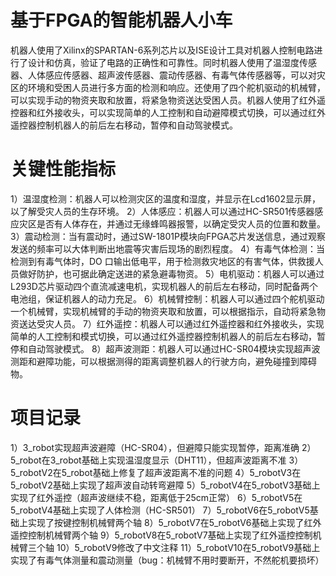 # 基于FPGA的智能机器人小车
机器人使用了Xilinx的SPARTAN-6系列芯片以及ISE设计工具对机器人控制电路进行了设计和仿真，验证了电路的正确性和可靠性。同时机器人使用了温湿度传感器、人体感应传感器、超声波传感器、震动传感器、有毒气体传感器等，可以对灾区的环境和受困人员进行多方面的检测和响应。还使用了四个舵机驱动的机械臂，可以实现手动的物资夹取和放置，将紧急物资送达受困人员。机器人使用了红外遥控器和红外接收头，可以实现简单的人工控制和自动避障模式切换，可以通过红外遥控器控制机器人的前后左右移动，暂停和自动驾驶模式。

# 关键性能指标
1）温湿度检测：机器人可以检测灾区的温度和湿度，并显示在Lcd1602显示屏，以了解受灾人员的生存环境。
2）人体感应：机器人可以通过HC-SR501传感器感应灾区是否有人体存在，并通过无缘蜂鸣器报警，以确定受灾人员的位置和数量。
3）震动检测：当有震动时，通过SW-1801P模块向FPGA芯片发送信息，通过观察发送的频率可以大体判断出地震等灾害后现场的剧烈程度。
4）有毒气体检测：当检测到有毒气体时，DO 口输出低电平，用于检测救灾地区的有害气体，供救援人员做好防护，也可据此确定送进的紧急避毒物资。
5）电机驱动：机器人可以通过L293D芯片驱动四个直流减速电机，实现机器人的前后左右移动，同时配备两个电池组，保证机器人的动力充足。
6）机械臂控制：机器人可以通过四个舵机驱动一个机械臂，实现机械臂的手动的物资夹取和放置，可以根据指示，自动将紧急物资送达受灾人员。
7）红外遥控：机器人可以通过红外遥控器和红外接收头，实现简单的人工控制和模式切换，可以通过红外遥控器控制机器人的前后左右移动，暂停和自动驾驶模式。
8）超声波测距：机器人可以通过HC-SR04模块实现超声波测距和避障功能，可以根据测得的距离调整机器人的行驶方向，避免碰撞到障碍物。

# 项目记录
1）3_robot实现超声波避障（HC-SR04），但避障只能实现暂停，距离准确
2）5_robot在3_robot基础上实现温湿度显示（DHT11），但超声波距离不准
3）5_robotV2在5_robot基础上修复了超声波距离不准的问题
4）5_robotV3在5_robotV2基础上实现了超声波自动转弯避障
5）5_robotV4在5_robotV3基础上实现了红外遥控（超声波继续不稳，距离低于25cm正常）
6）5_robotV5在5_robotV4基础上实现了人体检测（HC-SR501）
7）5_robotV6在5_robotV5基础上实现了按键控制机械臂两个轴
8）5_robotV7在5_robotV6基础上实现了红外遥控控制机械臂两个轴
9）5_robotV8在5_robotV7基础上实现了红外遥控控制机械臂三个轴
10）5_robotV9修改了中文注释
11）5_robotV10在5_robotV9基础上实现了有毒气体测量和震动测量（bug：机械臂不用时要断开，不然舵机要损坏）
